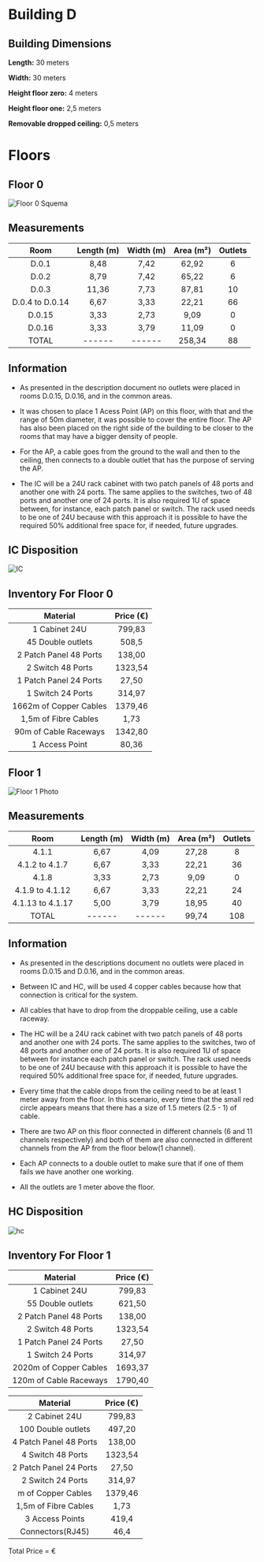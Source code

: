 # Building D

## Building Dimensions

<p></p>

**Length:** 30 meters

**Width:** 30 meters

**Height floor zero:** 4 meters

**Height floor one:** 2,5 meters

**Removable dropped ceiling:** 0,5 meters

# Floors

## Floor 0

![Floor 0 Squema](Floor0.png)

## Measurements

|      Room       | Length (m) | Width (m) | Area (m²) | Outlets |
| :-------------: | :--------: | :-------: | :-------: | :-----: |
|      D.0.1      |    8,48    |   7,42    |   62,92   |    6    |
|      D.0.2      |    8,79    |   7,42    |   65,22   |    6    |
|      D.0.3      |   11,36    |   7,73    |   87,81   |   10    |
| D.0.4 to D.0.14 |    6,67    |   3,33    |   22,21   |   66    |
|     D.0.15      |    3,33    |   2,73    |   9,09    |    0    |
|     D.0.16      |    3,33    |   3,79    |   11,09   |    0    |
|      TOTAL      |   ------   |  ------   |  258,34   |   88    |

## Information

- As presented in the description document no outlets were placed in rooms D.0.15, D.0.16, and in the common areas.

- It was chosen to place 1 Acess Point (AP) on this floor, with that and the range of 50m diameter, it was possible to cover the entire floor. The AP has also been placed on the right side of the building to be closer to the rooms that may have a bigger density of people.

- For the AP, a cable goes from the ground to the wall and then to the ceiling, then connects to a double outlet that has the purpose of serving the AP.

- The IC will be a 24U rack cabinet with two patch panels of 48 ports and another one with 24 ports. The same applies to the switches, two of 48 ports and another one of 24 ports. It is also required 1U of space between, for instance, each patch panel or switch. The rack used needs to be one of 24U because with this approach it is possible to have the required 50% additional free space for, if needed, future upgrades.

## IC Disposition
<p></p>

![IC](Rack.png)

<p></p>

## Inventory For Floor 0

|        Material        | Price (€) |
| :--------------------: | :-------: |
|     1 Cabinet 24U      |  799,83   |
|   45 Double outlets    |   508,5   |
| 2 Patch Panel 48 Ports |  138,00   |
|   2 Switch 48 Ports    |  1323,54  |
| 1 Patch Panel 24 Ports |   27,50   |
|   1 Switch 24 Ports    |  314,97   |
| 1662m of Copper Cables |  1379,46  |
|  1,5m of Fibre Cables  |   1,73    |
| 90m of Cable Raceways  |  1342,80  |
|     1 Access Point     |   80,36   |

## Floor 1

![Floor 1 Photo](Floor1.png)

## Measurements

|       Room       | Length (m) | Width (m) | Area (m²) | Outlets |
| :--------------: | :--------: | :-------: | :-------: | :-----: |
|      4.1.1       |    6,67    |   4,09    |   27,28   |    8    |
|  4.1.2 to 4.1.7  |    6,67    |   3,33    |   22,21   |   36    |
|      4.1.8       |    3,33    |   2,73    |   9,09    |    0    |
| 4.1.9 to 4.1.12  |    6,67    |   3,33    |   22,21   |   24    |
| 4.1.13 to 4.1.17 |    5,00    |   3,79    |   18,95   |   40    |
|      TOTAL       |   ------   |  ------   |   99,74   |   108   |

## Information

- As presented in the descriptions document no outlets were placed in rooms D.0.15 and D.0.16, and in the common areas.

- Between IC and HC, will be used 4 copper cables because how that connection is critical for the system.

- All cables that have to drop from the droppable ceiling, use a cable raceway.

- The HC will be a 24U rack cabinet with two patch panels of 48 ports and another one with 24 ports. The same applies to the switches, two of 48 ports and another one of 24 ports. It is also required 1U of space between for instance each patch panel or switch. The rack used needs to be one of 24U because with this approach it is possible to have the required 50% additional free space for, if needed, future upgrades.

- Every time that the cable drops from the ceiling need to be at least 1 meter away from the floor. In this scenario, every time that the small red circle appears means that there has a size of 1.5 meters (2.5 - 1) of cable.

- There are two AP on this floor connected in different channels (6 and 11 channels respectively) and both of them are also connected in different channels from the AP from the floor below(1 channel).

- Each AP connects to a double outlet to make sure that if one of them fails we have another one working.

- All the outlets are 1 meter above the floor.

## HC Disposition
<p></p>

![hc](Rack.png)

<p></p>

## Inventory For Floor 1

|        Material        | Price (€) |
| :--------------------: | :-------: |
|     1 Cabinet 24U      |  799,83   |
|   55 Double outlets    |  621,50   |
| 2 Patch Panel 48 Ports |  138,00   |
|   2 Switch 48 Ports    |  1323,54  |
| 1 Patch Panel 24 Ports |   27,50   |
|   1 Switch 24 Ports    |  314,97   |
| 2020m of Copper Cables |  1693,37  |
| 120m of Cable Raceways |  1790,40  |

|        Material        | Price (€) |
| :--------------------: | :-------: |
|     2 Cabinet 24U      |  799,83   |
|   100 Double outlets   |  497,20   |
| 4 Patch Panel 48 Ports |  138,00   |
|   4 Switch 48 Ports    |  1323,54  |
| 2 Patch Panel 24 Ports |   27,50   |
|   2 Switch 24 Ports    |  314,97   |
|   m of Copper Cables   |  1379,46  |
|  1,5m of Fibre Cables  |   1,73    |
|    3 Access Points     |   419,4   |
|    Connectors(RJ45)    |   46,4    |

Total Price = €